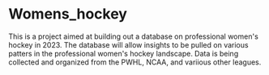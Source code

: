 # Womens_hockey
This is a project aimed at building out a database on professional women's hockey in 2023. The database will allow insights to be pulled on various patters in the professional women's hockey landscape. Data is being collected and organized from the PWHL, NCAA, and variious other leagues. 
